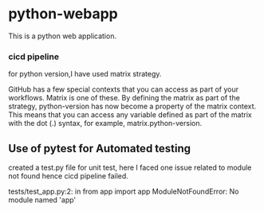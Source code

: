 # python-webapp
This is a python web application.

### cicd pipeline 


for python version,I have used matrix strategy.

GitHub has a few special contexts that you can access as part of your workflows. Matrix is one of these. By defining the matrix as part of the strategy, python-version has now become a property of the matrix context. This means that you can access any variable defined as part of the matrix with the dot (.) syntax, for example, matrix.python-version.



## Use of pytest for Automated testing

created a test.py file for unit test, here I faced one issue related to module not found hence cicd pipeline failed.

tests/test_app.py:2: in <module>
    from app import app
   ModuleNotFoundError: No module named 'app'



